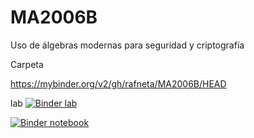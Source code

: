 # MA2006B
Uso de álgebras modernas para seguridad y criptografía


Carpeta

https://mybinder.org/v2/gh/rafneta/MA2006B/HEAD


lab [![Binder lab](https://mybinder.org/badge_logo.svg)](https://mybinder.org/v2/gh/rafneta/MA2006B/HEAD/NotasI.ipynb/lab)

[![Binder notebook](https://mybinder.org/badge_logo.svg)](https://mybinder.org/v2/gh/rafneta/MA2006B/HEAD?filepath=NotasI.ipynb/tree)

 
 
